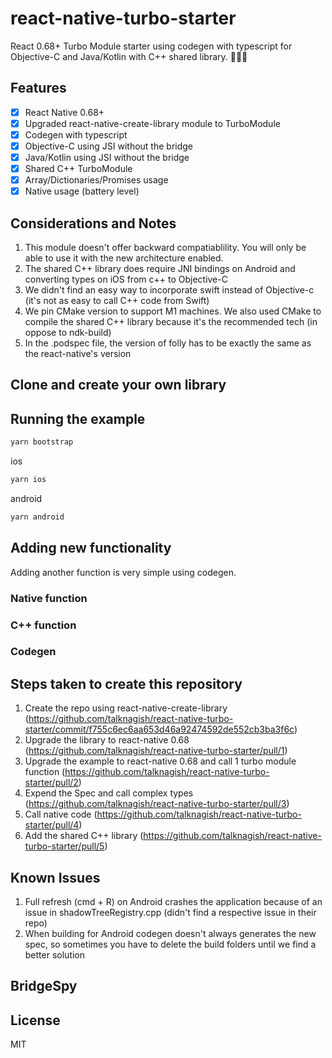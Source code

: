 # react-native-turbo-starter

React 0.68+ Turbo Module starter using codegen with typescript for Objective-C and Java/Kotlin with C++ shared library. 🚀🚀🚀

## Features
- [x] React Native 0.68+
- [x] Upgraded react-native-create-library module to TurboModule
- [x] Codegen with typescript
- [x] Objective-C using JSI without the bridge
- [x] Java/Kotlin using JSI without the bridge
- [x] Shared C++ TurboModule
- [x] Array/Dictionaries/Promises usage
- [x] Native usage (battery level)

## Considerations and Notes

1. This module doesn't offer backward compatiablility. You will only be able to use it with the new architecture enabled.
2. The shared C++ library does require JNI bindings on Android and converting types on iOS from c++ to Objective-C
3. We didn't find an easy way to incorporate swift instead of Objective-c (it's not as easy to call C++ code from Swift)
4. We pin CMake version to support M1 machines. We also used CMake to compile the shared C++ library because it's the recommended tech (in oppose to ndk-build)
5. In the .podspec file, the version of folly has to be exactly the same as the react-native's version

## Clone and create your own library

## Running the example

```sh
yarn bootstrap
```

ios
```sh
yarn ios
```

android
```sh
yarn android
```

## Adding new functionality

Adding another function is very simple using codegen. 

### Native function

### C++ function

### Codegen

## Steps taken to create this repository

1. Create the repo using react-native-create-library (https://github.com/talknagish/react-native-turbo-starter/commit/f755c6ec6aa653d46a92474592de552cb3ba3f6c)
2. Upgrade the library to react-native 0.68 (https://github.com/talknagish/react-native-turbo-starter/pull/1)
3. Upgrade the example to react-native 0.68 and call 1 turbo module function (https://github.com/talknagish/react-native-turbo-starter/pull/2)
4. Expend the Spec and call complex types (https://github.com/talknagish/react-native-turbo-starter/pull/3)
5. Call native code (https://github.com/talknagish/react-native-turbo-starter/pull/4)
6. Add the shared C++ library (https://github.com/talknagish/react-native-turbo-starter/pull/5)

## Known Issues
1. Full refresh (cmd + R) on Android crashes the application because of an issue in shadowTreeRegistry.cpp (didn't find a respective issue in their repo)
2. When building for Android codegen doesn't always generates the new spec, so sometimes you have to delete the build folders until we find a better solution 

## BridgeSpy

## License

MIT
